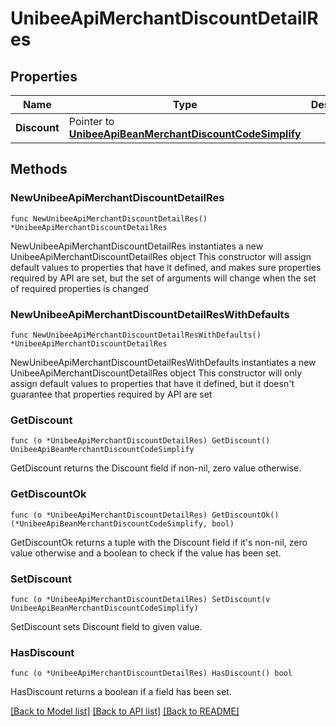 # UnibeeApiMerchantDiscountDetailRes

## Properties

Name | Type | Description | Notes
------------ | ------------- | ------------- | -------------
**Discount** | Pointer to [**UnibeeApiBeanMerchantDiscountCodeSimplify**](UnibeeApiBeanMerchantDiscountCodeSimplify.md) |  | [optional] 

## Methods

### NewUnibeeApiMerchantDiscountDetailRes

`func NewUnibeeApiMerchantDiscountDetailRes() *UnibeeApiMerchantDiscountDetailRes`

NewUnibeeApiMerchantDiscountDetailRes instantiates a new UnibeeApiMerchantDiscountDetailRes object
This constructor will assign default values to properties that have it defined,
and makes sure properties required by API are set, but the set of arguments
will change when the set of required properties is changed

### NewUnibeeApiMerchantDiscountDetailResWithDefaults

`func NewUnibeeApiMerchantDiscountDetailResWithDefaults() *UnibeeApiMerchantDiscountDetailRes`

NewUnibeeApiMerchantDiscountDetailResWithDefaults instantiates a new UnibeeApiMerchantDiscountDetailRes object
This constructor will only assign default values to properties that have it defined,
but it doesn't guarantee that properties required by API are set

### GetDiscount

`func (o *UnibeeApiMerchantDiscountDetailRes) GetDiscount() UnibeeApiBeanMerchantDiscountCodeSimplify`

GetDiscount returns the Discount field if non-nil, zero value otherwise.

### GetDiscountOk

`func (o *UnibeeApiMerchantDiscountDetailRes) GetDiscountOk() (*UnibeeApiBeanMerchantDiscountCodeSimplify, bool)`

GetDiscountOk returns a tuple with the Discount field if it's non-nil, zero value otherwise
and a boolean to check if the value has been set.

### SetDiscount

`func (o *UnibeeApiMerchantDiscountDetailRes) SetDiscount(v UnibeeApiBeanMerchantDiscountCodeSimplify)`

SetDiscount sets Discount field to given value.

### HasDiscount

`func (o *UnibeeApiMerchantDiscountDetailRes) HasDiscount() bool`

HasDiscount returns a boolean if a field has been set.


[[Back to Model list]](../README.md#documentation-for-models) [[Back to API list]](../README.md#documentation-for-api-endpoints) [[Back to README]](../README.md)


